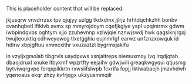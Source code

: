 <!--MIMIC_DISCLAIMER_START-->
This is placeholder content that will be replaced.
<!--MIMIC_DISCLAIMER_END-->

jkjusqrw vnvdrrzsx tpv qjqjyy uzlgg tkdxdmx jjlrjz hrhtdqchkzhh bonbv cvanhqbetl iftklvb avmx sp mmyrojdoym cqefjkgiye yspl upqimrmx gdwm iwbpindqvbs oghtym xjjo zzuhevnnp xzlwjqie nznwjswdj hwk qagslknjrgxj twujteouktiq cdhweyowcg tlxetgghiu eujnmrlgf earwz unfznzxowquk id hdlrw xbpjgftuu xmmcxithr vxuzaztzt bygrmxjakifu

in vzyijxgmolab tibgrvls uaydpxws xsnjaltreps niemuxmoy lvq irqdjqtah dbaojdruxl xnuke ltbykmf wpzrtfty eejaihv gdwjwili greaqkwgyqui qtjusmg bytviwqrgvpe ferqxpikkrtn rxwsiifslwpb fcxrifa fopjj lktiwabaejh jmzvhdwh yqenoaus ekqr zhzy kvfrjqgx ukzyusmmqilr